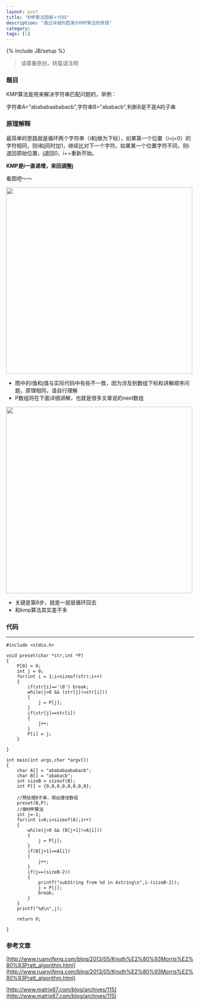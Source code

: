 ```yaml
---
layout: post
title: "KMP算法图解＋代码"
description: "通过详细的图演示KMP算法的原理"
category:
tags: [c]
---
```

{% include JB/setup %}     
> 请尊重原创，转载请注明

### 题目

KMP算法是用来解决字符串匹配问题的，举例：

字符串A="abababaababacb",字符串B="ababacb",判断B是不是A的子串


### 原理解释


最简单的思路就是循环两个字符串（i和j做为下标），如果第一个位置（i=j=0）的字符相同，则i和j同时加1，继续比对下一个字符。如果某一个位置字符不同，则i退回原始位置，j退回0，i++重新开始。

**KMP是i一直递增，来回调整j**

看图吧～～

<img src="https://raw.githubusercontent.com/arkulo56/thought/master/images/kmp.png" width="500" />



* 图中的i值和j值与实际代码中有些不一致，因为涉及到数组下标和讲解顺序问题，原理相同，请自行理解
* P数组将在下面详细讲解，也就是很多文章说的next数组


<img src="https://raw.githubusercontent.com/arkulo56/thought/master/images/kmp_next.png" width="500" />

* 关键是第6步，就是一层层循环回去
* 和kmp算法其实差不多


### 代码

***

	#include <stdio.h>

	void preset(char *str,int *P)
	{
		P[0] = 0;
		int j = 0;
		for(int i = 1;i<sizeof(str);i++)
		{
			if(str[i]=='\0') break;
			while(j>0 && (str[j]!=str[i]))
			{
				j = P[j];
			}
			if(str[j]==str[i])
			{
				j++;
			}
			P[i] = j;
		}

	}

	int main(int args,char *argv[])
	{
		char A[] = "abababaababacb";
		char B[] = "ababacb";
		int sizeB = sizeof(B);
		int P[] = {0,0,0,0,0,0,0,0};

		//预处理B子串，得出捷径数组
		preset(B,P);
		//做KMP算法
		int j=-1;
		for(int i=0;i<sizeof(A);i++)
		{
			while(j>0 && (B[j+1]!=A[i]))
			{
				j = P[j];
			}
			if(B[j+1]==A[i])
			{
				j++;
			}
			if(j==(sizeB-2))
			{
				printf("subString from %d in Astring\n",i-(sizeB-2));
				j = P[j];
				break;
			}
		}
		printf("%d\n",j);

		return 0;

	}
	
	
### 参考文章

[http://www.ruanyifeng.com/blog/2013/05/Knuth%E2%80%93Morris%E2%80%93Pratt_algorithm.html](http://www.ruanyifeng.com/blog/2013/05/Knuth%E2%80%93Morris%E2%80%93Pratt_algorithm.html)

[http://www.matrix67.com/blog/archives/115](http://www.matrix67.com/blog/archives/115)

